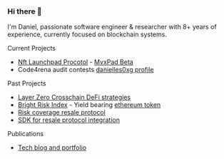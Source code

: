 ### Hi there 👋

I'm Daniel, passionate software engineer & researcher with 8+ years of experience, currently focused on blockchain systems.

Current Projects
- [Nft Launchpad Procotol](https://github.com/moonvera-solution/nft-dex) - [MvxPad Beta](https://mvx-beta-version.netlify.app/)
- Code4rena audit contests [danielles0xg profile](https://code4rena.com/@danielles0xG)
  
Past Projects 

- [Layer Zero Crosschain DeFi strategies](https://github.com/danielles0xG/defi-build-blocks)
- [Bright Risk Index](https://app.brightunion.io/provide-cover/) - Yield bearing [ethereum token](https://etherscan.io/address/0xa4b032895BcB6B11ec7d21380f557919D448FD04)
- [Risk coverage resale protocol](https://github.com/danielles0xG/distributors-docs)
- [SDK for resale protocol integration](https://www.npmjs.com/package/@brightunion/sdk)

Publications
  - [Tech blog and portfolio](https://danielles0xg.xyz/)


<!--
**danielles0xG/danielles0xg** is a ✨ _special_ ✨ repository because its `README.md` (this file) appears on your GitHub profile.

Here are some ideas to get you started:

- 🔭 I’m currently working on ...
- 🌱 I’m currently learning ...
- 👯 I’m looking to collaborate on ...
- 🤔 I’m looking for help with ...
- 💬 Ask me about ...
- 📫 How to reach me: ...
- 😄 Pronouns: ...
- ⚡ Fun fact: ...
-->
